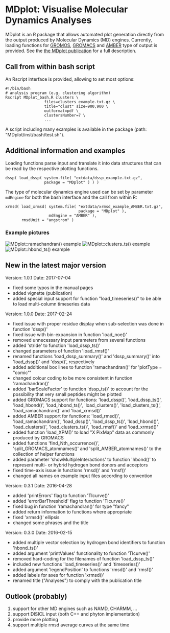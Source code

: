# MDplot: Visualise Molecular Dynamics Analyses
MDplot is an R package that allows automated plot generation directly from the output produced by Molecular Dynamics (MD) engines. Currently, loading functions for [GROMOS](http://www.gromos.net), [GROMACS](http://www.gromacs.org) and [AMBER](http://www.ambermd.org) type of output is provided. See the [the MDplot publication](https://journal.r-project.org/archive/2017/RJ-2017-007/RJ-2017-007.pdf) for a full description.

## Call from within bash script
An Rscript interface is provided, allowing to set most options:
```
#!/bin/bash
# analysis program (e.g. clustering algorithm)
Rscript MDplot_bash.R clusters \
                 files=clusters_example.txt.gz \
                 title="clust" size=900,900 \
                 outformat=pdf \
                 clustersNumber=7 \
                 ...
```

A script including many examples is available in the package (path: "MDplot/inst/bash/test.sh").

## Additional information and examples
Loading functions parse input and translate it into data structures that can be read by the respective plotting functions.

```
dssp( load_dssp( system.file( "extdata/dssp_example.txt.gz",
                 package = "MDplot" ) ) )
```

The type of molecular dynamics engine used can be set by parameter ```mdEngine``` for both the bash interface and the call from within R:

```
xrmsd( load_xrmsd( system.file( "extdata/xrmsd_example_AMBER.txt.gz",
                                package = "MDplot" ),
                   mdEngine = "AMBER" ),
       rmsdUnit = "angstrom" )
```

### Example pictures
![MDplot::ramachandran() example](http://margreitter.com/store/MDplot_github_ramachandran.png)
![MDplot::clusters_ts() example](http://margreitter.com/store/MDplot_github_clusters_ts.png)
![MDplot::hbond_ts() example](http://margreitter.com/store/MDplot_github_hbond_ts.png)

## New in the latest major version
Version: 1.0.1
Date: 2017-07-04

* fixed some typos in the manual pages
* added vignette (publication)
* added special input support for function "load_timeseries()" to be able
  to load multi-column timeseries data

Version: 1.0.0
Date: 2017-02-24

* fixed issue with proper residue display when sub-selection was done in function 'dssp()'
* fixed issue with bin-expansion in function 'load_noe()'
* removed unnecessary input parameters from several functions
* added 'stride' to function 'load_dssp_ts()'
* changed parameters of function 'load_rmsf()'
* renamed functions 'load_dssp_summary()' and 'dssp_summary()' into
  'load_dssp()' and 'dssp()', respectively
* added additional box lines to function 'ramachandran()' for
  'plotType = "comic"'
* changed colour coding to be more consistent in function 'ramachandran()'
* added 'barScaleFactor' to function 'dssp_ts()' to account for the
  possibility that very small peptides might be plotted
* added GROMACS support for functions: 'load_dssp()', 'load_dssp_ts()',
  'load_hbond()', 'load_hbond_ts()', 'load_clusters()',
  'load_clusters_ts()', 'load_ramachandran()' and 'load_xrmsd()'
* added AMBER support for functions: 'load_rmsd()', 'load_ramachandran()',
  'load_dssp()', 'load_dssp_ts()', 'load_hbond()', 'load_clusters()',
  'load_clusters_ts()', 'load_rmsf()' and 'load_xrmsd()'
* added function 'load_XPM()' to load "X PixMap" data as commonly
  produced by GROMACS
* added functions 'find_Nth_occurrence()', 'split_GROMACS_atomnames()' and
  'split_AMBER_atomnames()' to the collection of helper functions
* added parameter 'showMultipleInteractions' to function 'hbond()' to
  represent multi- or hybrid hydrogen bond donors and acceptors
* fixed time-axis issue in functions 'rmsd()' and 'rmsf()'
* changed all names on example input files according to convention

Version: 0.3.1
Date: 2016-04-28

* added 'printErrors' flag to function 'TIcurve()'
* added 'errorBarThreshold' flag to function 'TIcurve()'
* fixed bug in function 'ramachandran()' for type "fancy"
* added return information to functions where appropriate
* fixed 'xrmsd()' ellipsis
* changed some phrases and the title

Version: 0.3.0
Date: 2016-02-15

* added multiple vector selection by hydrogen bond identifiers to function 'hbond_ts()'
* added argument 'printValues' functionality to function 'TIcurve()'
* removed hard-coding for the filenames of function 'load_dssp_ts()'
* included new functions 'load_timeseries()' and 'timeseries()'
* added argument 'legendPosition' to functions 'rmsd()' and 'rmsf()'
* added labels for axes for function 'xrmsd()'
* renamed title ("Analyses") to comply with the publication title

## Outlook (probably)
1. support for other MD engines such as NAMD, CHARMM, ...
2. support DISICL input (both C++ and phyton implementation)
3. provide more plotting
4. support multiple rmsd average curves at the same time
